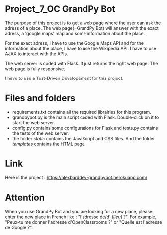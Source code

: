 # Project_7_OC GrandPy Bot

The purpose of this project is to get a web page where the user can ask the adress of a place. The web page(=GrandPy Bot) will answer with the exact adress, a 'google maps' map and some information about the place.

For the exact adress, I have to use the Google Maps API and for the information about the place, I have to use the Wikipedia API. I have to use AJAX to interact with the APIs.

The web server is coded with Flask. It just returns the right web page. The web page is fully responsive.

I have to use a Test-Driven Developement for this project.

# Files and folders

- requirements.txt contains all the required librairies for this program.
- grandbypot.py is the main script coded with Flask. Double-click on it to start the web server.
- config.py contains some configurations for Flask and tests.py contains the tests of the web server.
- the folder *static* contains the JavaScript and CSS files. And the folder *templates* contains the HTML page.

# Link

Here is the project : https://alexbarddev-grandpybot.herokuapp.com/

# Attention

When you use GrandPy Bot and you are looking for a new place, please enter the new place in French like : "l'adresse de/d' *[lieu]* ?". For example, "Peux-tu me donner l'adresse d'OpenClassrooms ?" or "Quelle est l'adresse de Google ?".
